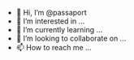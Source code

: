 - 👋 Hi, I’m @passaport
- 👀 I’m interested in ...
- 🌱 I’m currently learning ...
- 💞️ I’m looking to collaborate on ...
- 📫 How to reach me ...

<!---
passaport/passaport is a ✨ special ✨ repository because its `README.md` (this file) appears on your GitHub profile.
You can click the Preview link to take a look at your changes.
--->
